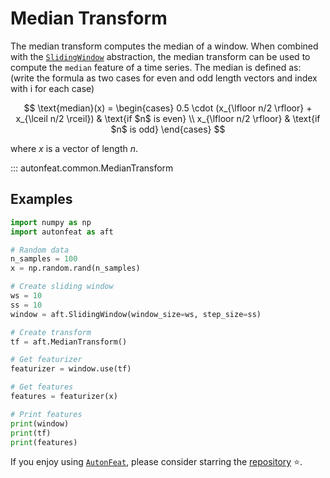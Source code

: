 # Median Transform

The median transform computes the median of a window. When combined with the [`SlidingWindow`](../core/fixed_window.md) abstraction, the median transform can be used to compute the `median` feature of a time series. The median is defined as:
(write the formula as two cases for even and odd length vectors and index with i for each case)

$$
\text{median}(x) = \begin{cases}
0.5 \cdot (x_{\lfloor n/2 \rfloor} + x_{\lceil n/2 \rceil}) & \text{if $n$ is even} \\
x_{\lfloor n/2 \rfloor} & \text{if $n$ is odd}
\end{cases}
$$

where $x$ is a vector of length $n$.

::: autonfeat.common.MedianTransform

## Examples

```python
import numpy as np
import autonfeat as aft

# Random data
n_samples = 100
x = np.random.rand(n_samples)

# Create sliding window
ws = 10
ss = 10
window = aft.SlidingWindow(window_size=ws, step_size=ss)

# Create transform
tf = aft.MedianTransform()

# Get featurizer
featurizer = window.use(tf)

# Get features
features = featurizer(x)

# Print features
print(window)
print(tf)
print(features)
```


If you enjoy using [`AutonFeat`](../../index.md), please consider starring the [repository](https://github.com/autonlab/AutonFeat) ⭐️.